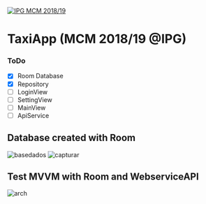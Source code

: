<a href="http://mcm.ipg.pt"><img src="http://www.ipg.pt/website/imgs/logotipo_ipg.jpg" title="IPG(MCM)" alt="IPG MCM 2018/19"></a>

# TaxiApp (MCM 2018/19 @IPG)

### ToDo
- [x] Room Database
- [x] Repository
- [ ] LoginView
- [ ] SettingView
- [ ] MainView
- [ ] ApiService

## Database created with Room
![basedados](https://user-images.githubusercontent.com/2634610/51177117-ab62bc80-18b6-11e9-95c8-11c688a05cdc.PNG)
![capturar](https://user-images.githubusercontent.com/2634610/51178331-1d88d080-18ba-11e9-916a-f777839f66bb.PNG)


## Test MVVM with Room and WebserviceAPI
![arch](https://user-images.githubusercontent.com/2634610/51175082-3771e580-18b1-11e9-89a0-a46adc9ca85f.png)

